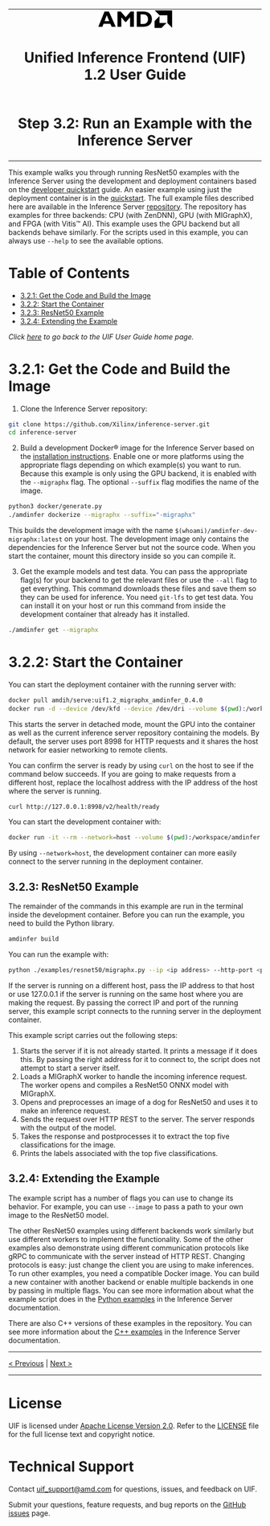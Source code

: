 <table width="100%">
  <tr width="100%">
    <td align="center"><img src="https://raw.githubusercontent.com/Xilinx/Image-Collateral/main/xilinx-logo.png" width="30%"/><h1>Unified Inference Frontend (UIF) 1.2 User Guide </h1>
    </td>
 </tr>
 <tr>
 <td align="center"><h1> Step 3.2: Run an Example with the Inference Server</h1>
 </td>
 </tr>
</table>

This example walks you through running ResNet50 examples with the Inference Server using the development and deployment containers based on the [developer quickstart](https://xilinx.github.io/inference-server/0.4.0/quickstart_development.html) guide.
An easier example using just the deployment container is in the [quickstart](https://xilinx.github.io/inference-server/0.4.0/quickstart.html).
The full example files described here are available in the Inference Server [repository](https://github.com/Xilinx/inference-server/tree/main/examples/resnet50).
The repository has examples for three backends: CPU (with ZenDNN), GPU (with MIGraphX), and FPGA (with Vitis&trade; AI).
This example uses the GPU backend but all backends behave similarly.
For the scripts used in this example, you can always use `--help` to see the available options.

# Table of Contents
- [3.2.1: Get the Code and Build the Image](#321-get-the-code-and-build-the-image)
- [3.2.2: Start the Container](#322-start-the-container)
- [3.2.3: ResNet50 Example](#323-resnet50-example)
- [3.2.4: Extending the Example](#324-extending-the-example)

_Click [here](/README.md#implementing-uif-11) to go back to the UIF User Guide home page._

# 3.2.1: Get the Code and Build the Image

1. Clone the Inference Server repository:

```bash
git clone https://github.com/Xilinx/inference-server.git
cd inference-server
```

2. Build a development Docker® image for the Inference Server based on the [installation instructions](/docs/1_installation/installation.md#142-build-an-inference-server-docker-image).
Enable one or more platforms using the appropriate flags depending on which example(s) you want to run.
Because this example is only using the GPU backend, it is enabled with the `--migraphx` flag.
The optional `--suffix` flag modifies the name of the image.

```bash
python3 docker/generate.py
./amdinfer dockerize --migraphx --suffix="-migraphx"
```

This builds the development image with the name `$(whoami)/amdinfer-dev-migraphx:latest` on your host.
The development image only contains the dependencies for the Inference Server but not the source code.
When you start the container, mount this directory inside so you can compile it.

3. Get the example models and test data.
You can pass the appropriate flag(s) for your backend to get the relevant files or use the `--all` flag to get everything.
This command downloads these files and save them so they can be used for inference.
You need `git-lfs` to get test data.
You can install it on your host or run this command from inside the development container that already has it installed.

```bash
./amdinfer get --migraphx
```

# 3.2.2: Start the Container

You can start the deployment container with the running server with:

```bash
docker pull amdih/serve:uif1.2_migraphx_amdinfer_0.4.0
docker run -d --device /dev/kfd --device /dev/dri --volume $(pwd):/workspace/amdinfer:rw --network=host amdih/serve:uif1.2_migraphx_amdinfer_0.4.0
```

This starts the server in detached mode, mount the GPU into the container as well as the current inference server repository containing the models.
By default, the server uses port 8998 for HTTP requests and it shares the host network for easier networking to remote clients.

You can confirm the server is ready by using `curl` on the host to see if the command below succeeds.
If you are going to make requests from a different host, replace the localhost address with the IP address of the host where the server is running.

```bash
curl http://127.0.0.1:8998/v2/health/ready
```

You can start the development container with:

```bash
docker run -it --rm --network=host --volume $(pwd):/workspace/amdinfer:rw --workdir /workspace/amdinfer $(whoami)/amdinfer-dev-migraphx:latest
```

By using `--network=host`, the development container can more easily connect to the server running in the deployment container.

## 3.2.3: ResNet50 Example

The remainder of the commands in this example are run in the terminal inside the development container.
Before you can run the example, you need to build the Python library.

```bash
amdinfer build
```

You can run the example with:

```bash
python ./examples/resnet50/migraphx.py --ip <ip address> --http-port <port>
```

If the server is running on a different host, pass the IP address to that host or use 127.0.0.1 if the server is running on the same host where you are making the request.
By passing the correct IP and port of the running server, this example script connects to the running server in the deployment container.

This example script carries out the following steps:

1. Starts the server if it is not already started. It prints a message if it does this. By passing the right address for it to connect to, the script does not attempt to start a server itself.
2. Loads a MIGraphX worker to handle the incoming inference request. The worker opens and compiles a ResNet50 ONNX model with MIGraphX.
3. Opens and preprocesses an image of a dog for ResNet50 and uses it to make an inference request.
4. Sends the request over HTTP REST to the server. The server responds with the output of the model.
5. Takes the response and postprocesses it to extract the top five classifications for the image.
7. Prints the labels associated with the top five classifications.

## 3.2.4: Extending the Example

The example script has a number of flags you can use to change its behavior.
For example, you can use `--image` to pass a path to your own image to the ResNet50 model.

The other ResNet50 examples using different backends work similarly but use different workers to implement the functionality.
Some of the other examples also demonstrate using different communication protocols like gRPC to communicate with the server instead of HTTP REST.
Changing protocols is easy: just change the client you are using to make inferences.
To run other examples, you need a compatible Docker image.
You can build a new container with another backend or enable multiple backends in one by passing in multiple flags.
You can see more information about what the example script does in the [Python examples](https://xilinx.github.io/inference-server/0.4.0/example_resnet50_python.html) in the Inference Server documentation.

There are also C++ versions of these examples in the repository.
You can see more information about the [C++ examples](https://xilinx.github.io/inference-server/0.4.0/example_resnet50_cpp.html) in the Inference Server documentation.

<hr/>

[< Previous](/docs/3_run_example/runexample-script.md) | [Next >](/docs/3_run_example/runexample-migraphx.md)

<hr/>

# License

UIF is licensed under [Apache License Version 2.0](/LICENSE). Refer to the [LICENSE](/LICENSE) file for the full license text and copyright notice.

# Technical Support

Contact uif_support@amd.com for questions, issues, and feedback on UIF.

Submit your questions, feature requests, and bug reports on the [GitHub issues](https://github.com/amd/UIF/issues) page.
